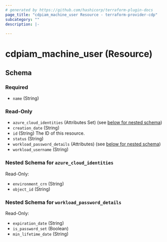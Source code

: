 ```yaml
---
# generated by https://github.com/hashicorp/terraform-plugin-docs
page_title: "cdpiam_machine_user Resource - terraform-provider-cdp"
subcategory: ""
description: |-
  
---
```


# cdpiam_machine_user (Resource)





<!-- schema generated by tfplugindocs -->
## Schema

### Required

- `name` (String)

### Read-Only

- `azure_cloud_identities` (Attributes Set) (see [below for nested schema](#nestedatt--azure_cloud_identities))
- `creation_date` (String)
- `id` (String) The ID of this resource.
- `status` (String)
- `workload_password_details` (Attributes) (see [below for nested schema](#nestedatt--workload_password_details))
- `workload_username` (String)

<a id="nestedatt--azure_cloud_identities"></a>
### Nested Schema for `azure_cloud_identities`

Read-Only:

- `environment_crn` (String)
- `object_id` (String)


<a id="nestedatt--workload_password_details"></a>
### Nested Schema for `workload_password_details`

Read-Only:

- `expiration_date` (String)
- `is_password_set` (Boolean)
- `min_lifetime_date` (String)


